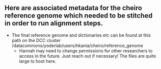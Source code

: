 ## Here are associated metadata for the cheiro reference genome which needed to be stitched in order to run alignment steps.
* The final reference genome and dictionaries etc can be found at this path on the DCC cluster /datacommons/yoderlab/users/hkania/cheiro/reference_genome
  * Hannah may need to change permissions for other researchers to access in the future. Just reach out if necessary! The files are quite large to host here.
